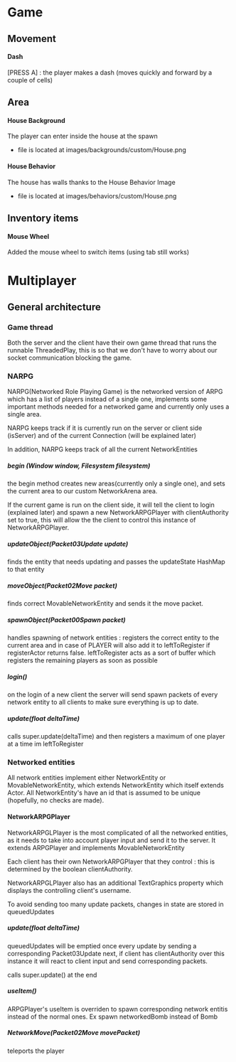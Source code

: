 # Game
## Movement
#### Dash
[PRESS A] : the player makes a dash (moves quickly and forward by a couple of cells)
## Area
#### House Background
The player can enter inside the house at the spawn
   - file is located at images/backgrounds/custom/House.png
#### House Behavior
The house has walls thanks to the House Behavior Image
   - file is located at images/behaviors/custom/House.png
## Inventory items
#### Mouse Wheel
Added the mouse wheel to switch items (using tab still works)



# Multiplayer
## General architecture
### Game thread
Both the server and the client have their own game thread that runs the runnable ThreadedPlay, this is so that we 
don't have to worry about our socket communication blocking the game.
### NARPG
NARPG(Networked Role Playing Game) is the networked version of ARPG which has a list of players instead of a single one,
implements some important methods needed for a networked game and currently only uses
a single area.

NARPG keeps track if it is currently run on the server or client side (isServer) and of the current Connection (will be explained later) 

In addition, NARPG keeps track of all the current NetworkEntities

##### begin (Window window, Filesystem filesystem)
the begin method creates new areas(currently only a single one), and sets the current area 
to our custom NetworkArena area.

If the current game is run on the client side, it will tell the client to login (explained later)
and spawn a new NetworkARPGPlayer with clientAuthority set to true, this will allow the 
the client to control this instance of NetworkARPGPlayer.
##### updateObject(Packet03Update update)
finds the entity that needs updating and passes the updateState HashMap to that entity
##### moveObject(Packet02Move packet)
finds correct MovableNetworkEntity and sends it the move packet.
##### spawnObject(Packet00Spawn packet)
handles spawning of network entities : registers the correct entity to the current area
and in case of PLAYER will also add it to leftToRegister if registerActor returns false.
leftToRegister acts as a sort of buffer which registers the remaining players as soon as possible
##### login()
on the login of a new client the server will send spawn packets of every network entity 
to all clients to make sure everything is up to date.
##### update(float deltaTime)
calls super.update(deltaTime) and then registers a maximum of one player at a time
im leftToRegister

### Networked entities
All network entities implement either NetworkEntity or MovableNetworkEntity, which extends
NetworkEntity which itself extends Actor. All NetworkEntity's have an id that is assumed 
to be unique (hopefully, no checks are made).
#### NetworkARPGPlayer
NetworkARPGLPlayer is the most complicated of all the networked entities, as it needs
to take into account player input and send it to the server. It extends ARPGPlayer and
implements MovableNetworkEntity

Each client has their own NetworkARPGPlayer that they control : this is determined by
the boolean clientAuthority.

NetworkARPGLPlayer also has an additional TextGraphics property which displays the
controlling client's username.

To avoid sending too many update packets, changes in state are stored in queuedUpdates
##### update(float deltaTime)
queuedUpdates will be emptied once every update by sending a corresponding Packet03Update
next, if client has clientAuthority over this instance it will react to client input
and send corresponding packets.

calls super.update() at the end
##### useItem()
ARPGPlayer's useItem is overriden to spawn corresponding network entitis instead of the
normal ones. Ex spawn networkedBomb instead of Bomb
##### NetworkMove(Packet02Move movePacket)
teleports the player



